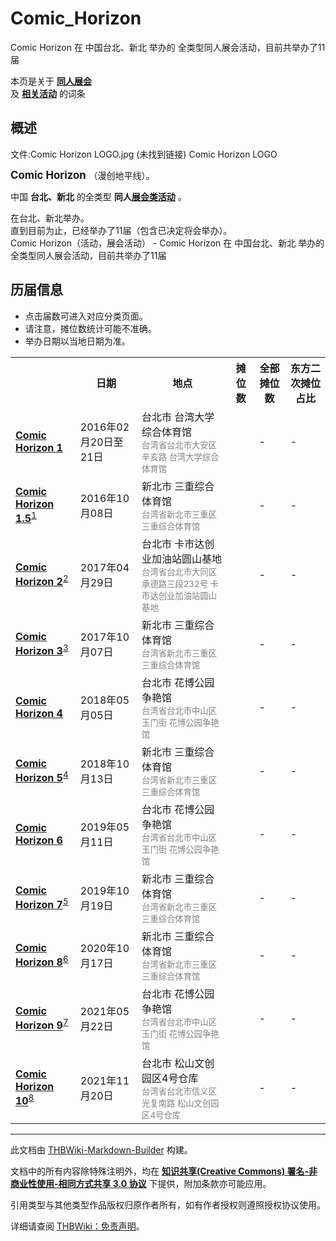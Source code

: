 # Comic_Horizon

<!-- source html: G:\repos\THBWiki-Markdown-Builder\THBWikiMarkdown\Temp\main\5\55\ns0%3AComic_Horizon.html -->

Comic Horizon 在 中国台北、新北 举办的  全类型同人展会活动，目前共举办了11届

本页是关于 **[同人展会](./同人展会.md#展会类活动)**   
及 **[相关活动](./相关活动.md)** 的词条

## 概述
文件:Comic Horizon LOGO.jpg (未找到链接)  Comic Horizon LOGO
  
<big> **Comic Horizon** </big>（漫创地平线）。  
  
  
  
  
中国 **台北、新北** 的全类型 **同人[展会类活动](./展会类活动.md#展会类活动)** 。  
  
在台北、新北举办。  
直到目前为止，已经举办了11届（包含已决定将会举办）。  
Comic Horizon（活动，展会活动） - Comic Horizon 在 中国台北、新北 举办的  全类型同人展会活动，目前共举办了11届

## 历届信息
- 点击届数可进入对应分类页面。
- 请注意，摊位数统计可能不准确。
- 举办日期以当地日期为准。


<table>
<tbody><tr><th> </th><th>日期</th><th>地点</th><th>摊位数</th><th>全部摊位数</th><th>东方二次摊位占比</th></tr>
<tr><td id="1"><b><a href="/展会作品列表?e=Comic+Horizon%231">Comic Horizon 1</a></b></td><td id="ev-1">2016年02月20日至21日</td><td>台北市 台湾大学综合体育馆<br><small><span style="color:grey;">台湾省台北市大安区辛亥路 台湾大学综合体育馆</span></small></td><td></td><td>-</td><td>-</td></tr><tr><td id="1_5"><b><a href="/展会作品列表?e=Comic+Horizon%231_5">Comic Horizon 1.5</a></b><sup id="cite_ref-1" class="reference"><a href="#cite_note-1">1</a></sup></td><td id="ev-2">2016年10月08日</td><td>新北市 三重综合体育馆<br><small><span style="color:grey;">台湾省新北市三重区 三重综合体育馆</span></small></td><td></td><td>-</td><td>-</td></tr>
<tr><td id="2"><b><a href="/展会作品列表?e=Comic+Horizon%232">Comic Horizon 2</a></b><sup id="cite_ref-2" class="reference"><a href="#cite_note-2">2</a></sup></td><td id="ev-3">2017年04月29日</td><td>台北市 卡市达创业加油站圆山基地<br><small><span style="color:grey;">台湾省台北市大同区承德路三段232号 卡市达创业加油站圆山基地</span></small></td><td></td><td>-</td><td>-</td></tr>
<tr><td id="3"><b><a href="/展会作品列表?e=Comic+Horizon%233">Comic Horizon 3</a></b><sup id="cite_ref-3" class="reference"><a href="#cite_note-3">3</a></sup></td><td id="ev-4">2017年10月07日</td><td>新北市 三重综合体育馆<br><small><span style="color:grey;">台湾省新北市三重区 三重综合体育馆</span></small></td><td></td><td>-</td><td>-</td></tr>
<tr><td id="4"><b><a href="/展会作品列表?e=Comic+Horizon%234">Comic Horizon 4</a></b></td><td id="ev-5">2018年05月05日</td><td>台北市 花博公园争艳馆<br><small><span style="color:grey;">台湾省台北市中山区玉门街 花博公园争艳馆</span></small></td><td></td><td>-</td><td>-</td></tr>
<tr><td id="5"><b><a href="/展会作品列表?e=Comic+Horizon%235">Comic Horizon 5</a></b><sup id="cite_ref-4" class="reference"><a href="#cite_note-4">4</a></sup></td><td id="ev-6">2018年10月13日</td><td>新北市 三重综合体育馆<br><small><span style="color:grey;">台湾省新北市三重区 三重综合体育馆</span></small></td><td></td><td>-</td><td>-</td></tr>
<tr><td id="6"><b><a href="/展会作品列表?e=Comic+Horizon%236">Comic Horizon 6</a></b></td><td id="ev-7">2019年05月11日</td><td>台北市 花博公园争艳馆<br><small><span style="color:grey;">台湾省台北市中山区玉门街 花博公园争艳馆</span></small></td><td></td><td>-</td><td>-</td></tr>
<tr><td id="7"><b><a href="/展会作品列表?e=Comic+Horizon%237">Comic Horizon 7</a></b><sup id="cite_ref-5" class="reference"><a href="#cite_note-5">5</a></sup></td><td id="ev-8">2019年10月19日</td><td>新北市 三重综合体育馆<br><small><span style="color:grey;">台湾省新北市三重区 三重综合体育馆</span></small></td><td></td><td>-</td><td>-</td></tr>
<tr><td id="8"><b><a href="/展会作品列表?e=Comic+Horizon%238">Comic Horizon 8</a></b><sup id="cite_ref-6" class="reference"><a href="#cite_note-6">6</a></sup></td><td id="ev-9">2020年10月17日</td><td>新北市 三重综合体育馆<br><small><span style="color:grey;">台湾省新北市三重区 三重综合体育馆</span></small></td><td></td><td>-</td><td>-</td></tr>
<tr><td id="9"><b><a href="/展会作品列表?e=Comic+Horizon%239">Comic Horizon 9</a></b><sup id="cite_ref-7" class="reference"><a href="#cite_note-7">7</a></sup></td><td id="ev-10">2021年05月22日</td><td>台北市 花博公园争艳馆<br><small><span style="color:grey;">台湾省台北市中山区玉门街 花博公园争艳馆</span></small></td><td></td><td>-</td><td>-</td></tr>
<tr><td id="10"><b><a href="/展会作品列表?e=Comic+Horizon%2310">Comic Horizon 10</a></b><sup id="cite_ref-8" class="reference"><a href="#cite_note-8">8</a></sup></td><td id="ev-11">2021年11月20日</td><td>台北市 松山文创园区4号仓库<br><small><span style="color:grey;">台湾省台北市信义区光复南路 松山文创园区4号仓库</span></small></td><td></td><td>-</td><td>-</td></tr>
</tbody></table>



[^cite_note-1]: 百合主题Only。

  
  






---

此文档由 [THBWiki-Markdown-Builder](https://github.com/Delsin-Yu/THBWiki-Markdown-Builder) 构建。

文档中的所有内容除特殊注明外，均在 [**知识共享(Creative Commons) 署名-非商业性使用-相同方式共享 3.0 协议**](https://creativecommons.org/licenses/by-sa/3.0/deed.zh-hans) 下提供，附加条款亦可能应用。

引用类型与其他类型作品版权归原作者所有，如有作者授权则遵照授权协议使用。

详细请查阅 [THBWiki：免责声明](https://thbwiki.cc/THBWiki:%E5%85%8D%E8%B4%A3%E5%A3%B0%E6%98%8E)。

